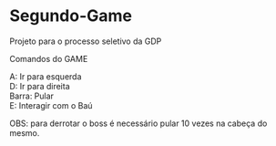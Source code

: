 # Segundo-Game
Projeto para o processo seletivo da GDP

Comandos do GAME <br>

A: Ir para esquerda <br>
D: Ir para direita <br>
Barra: Pular <br>
E: Interagir com o Baú <br>

OBS: para derrotar o boss é necessário pular 10 vezes na cabeça do mesmo. 
